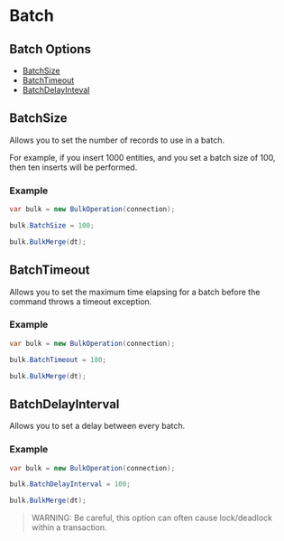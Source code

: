 # Batch

## Batch Options
- [BatchSize](#batchsize)
- [BatchTimeout](#batchtimeout)
- [BatchDelayInteval](#batchdelayinterval)

## BatchSize
Allows you to set the number of records to use in a batch.

For example, if you insert 1000 entities, and you set a batch size of 100, then ten inserts will be performed.

### Example
```csharp
var bulk = new BulkOperation(connection);

bulk.BatchSize = 100;

bulk.BulkMerge(dt);
```

## BatchTimeout
Allows you to set the maximum time elapsing for a batch before the command throws a timeout exception.

### Example
```csharp
var bulk = new BulkOperation(connection);

bulk.BatchTimeout = 180;

bulk.BulkMerge(dt);
```

## BatchDelayInterval
Allows you to set a delay between every batch.

### Example
```csharp
var bulk = new BulkOperation(connection);

bulk.BatchDelayInterval = 100;

bulk.BulkMerge(dt);
```


> WARNING: Be careful, this option can often cause lock/deadlock within a transaction.
